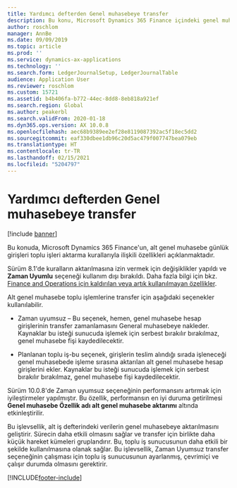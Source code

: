 ```yaml
---
title: Yardımcı defterden Genel muhasebeye transfer
description: Bu konu, Microsoft Dynamics 365 Finance içindeki genel muhasebe transfer işlemiyle ilgili olan yetenekleri açıklar.
author: roschlom
manager: AnnBe
ms.date: 09/09/2019
ms.topic: article
ms.prod: ''
ms.service: dynamics-ax-applications
ms.technology: ''
ms.search.form: LedgerJournalSetup, LedgerJournalTable
audience: Application User
ms.reviewer: roschlom
ms.custom: 15721
ms.assetid: b4b406fa-b772-44ec-8dd8-8eb818a921ef
ms.search.region: Global
ms.author: peakerbl
ms.search.validFrom: 2020-01-18
ms.dyn365.ops.version: AX 10.0.8
ms.openlocfilehash: aec68b9389ee2ef28e8119087392ac5f18ec5dd2
ms.sourcegitcommit: eaf330dbee1db96c20d5ac479f007747bea079eb
ms.translationtype: HT
ms.contentlocale: tr-TR
ms.lasthandoff: 02/15/2021
ms.locfileid: "5204797"
---
```

# <a name="subledger-transfer-to-the-general-ledger"></a>Yardımcı defterden Genel muhasebeye transfer

[!include [banner](../includes/banner.md)]

Bu konuda, Microsoft Dynamics 365 Finance'un, alt genel muhasebe günlük girişleri toplu işleri aktarma kurallarıyla ilişkili özellikleri açıklanmaktadır.

Sürüm 8.1'de kuralların aktarılmasına izin vermek için değişiklikler yapıldı ve **Zaman Uyumlu** seçeneği kullanım dışı bırakıldı. Daha fazla bilgi için bkz. [Finance and Operations için kaldırılan veya artık kullanılmayan özellikler](https://docs.microsoft.com/dynamics365/fin-ops-core/dev-itpro/migration-upgrade/deprecated-features?toc=/dynamics365/finance/toc.json#finance-and-operations-81-with-platform-update-20).

Alt genel muhasebe toplu işlemlerine transfer için aşağıdaki seçenekler kullanılabilir. 

 - Zaman uyumsuz – Bu seçenek, hemen, genel muhasebe hesap girişlerinin transfer zamanlamasını General muhasebeye nakleder. Kaynaklar bu isteği sunucuda işlemek için serbest bırakılır bırakılmaz, genel muhasebe fişi kaydedilecektir. 

- Planlanan toplu iş-bu seçenek, girişlerin teslim alındığı sırada işleneceği genel muhasebede işleme sırasına aktarılan alt genel muhasebe hesap girişlerini ekler. Kaynaklar bu isteği sunucuda işlemek için serbest bırakılır bırakılmaz, genel muhasebe fişi kaydedilecektir. 
 
Sürüm 10.0.8'de Zaman uyumsuz seçeneğinin performansını artırmak için iyileştirmeler yapılmıştır. Bu özellik, performansın en iyi duruma getirilmesi **Genel muhasebe Özellik adı alt genel muhasebe aktarımı** altında etkinleştirilir. 
 
Bu işlevsellik, alt iş defterindeki verilerin genel muhasebeye aktarılmasını geliştirir. Sürecin daha etkili olmasını sağlar ve transfer için birlikte daha küçük hareket kümeleri gruplandırır. Bu, toplu iş sunucusunun daha etkili bir şekilde kullanılmasına olanak sağlar. Bu işlevsellik, Zaman Uyumsuz transfer seçeneğinin çalışması için toplu iş sunucusunun ayarlanmış, çevrimiçi ve çalışır durumda olmasını gerektirir. 


[!INCLUDE[footer-include](../../includes/footer-banner.md)]